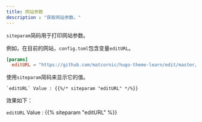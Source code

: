 ```yaml
---
title: 网站参数
description : "获取网站参数。"
---
```


`siteparam`简码用于打印网站参数。

例如，在目前的网站，`config.toml`包含变量`editURL`。

```toml
[params]
  editURL = "https://github.com/matcornic/hugo-theme-learn/edit/master/exampleSite/content/"
```

使用`siteparam`简码来显示它的值。

```
`editURL` Value : {{%/* siteparam "editURL" */%}}
```

效果如下：

`editURL` Value : {{% siteparam "editURL" %}}